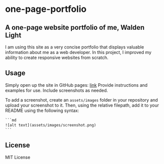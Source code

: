 # one-page-portfolio

## A one-page website portfolio of me, Walden Light

I am using this site as a very concise portfolio that displays valuable information about me as a web developer.
In this project, I improved my ability to create responsive websites from scratch.
## Usage

Simply open up the site in GitHub pages: [link](https://waldenlight.github.io/one-page-portfolio/)
Provide instructions and examples for use. Include screenshots as needed.

To add a screenshot, create an `assets/images` folder in your repository and upload your screenshot to it. Then, using the relative filepath, add it to your README using the following syntax:

    ```md
    ![alt text](assets/images/screenshot.png)
    ```

## License

MIT License
